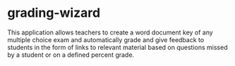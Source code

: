 # grading-wizard

This application allows teachers to create a word document key of any multiple choice exam and automatically grade and give feedback to students in the form of links to relevant material based on questions missed by a student or on a defined percent grade.

